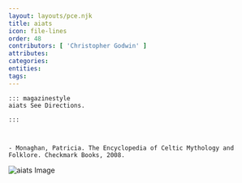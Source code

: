 ```yaml
---
layout: layouts/pce.njk
title: aiats
icon: file-lines
order: 48
contributors: [ 'Christopher Godwin' ]
attributes:
categories:
entities:
tags:
---
```

``` tab [group1:Info]
::: magazinestyle
aiats See Directions.

:::
```
``` tab [group1:Attributes]
```
``` tab [group1:Entities]
```
``` tab [group1:Sources]
- Monaghan, Patricia. The Encyclopedia of Celtic Mythology and Folklore. Checkmark Books, 2008.
```
![aiats Image]([None])
